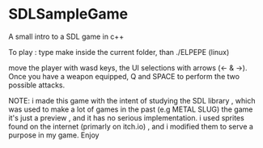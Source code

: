 # SDLSampleGame
A small intro to a SDL game in c++


To play :
type make inside the current folder, than ./ELPEPE (linux)

move the player with wasd keys, the UI selections with arrows (<- & ->).
Once you have a weapon equipped, Q and SPACE to perform the two possible attacks.

NOTE: i made this game with the intent of studying the SDL library , which was used to make a lot of games in the past (e.g METAL SLUG)
the game it's just a preview , and it has no serious implementation. i used sprites found on the internet (primarly on itch.io) , and i modified them to serve a purpose in my game.
Enjoy
